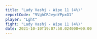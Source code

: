 ```yaml
---
title: "Lady Vashj - Wipe 11 (4%)"
reportCode: "9VghCRJvynYPpxG1"
player: "Lght"
fight: "Lady Vashj - Wipe 11 (4%)"
date: 2021-10-10T19:07:58.024000+00:00
---
```

